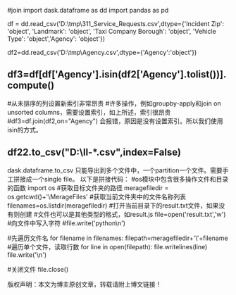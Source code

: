 #join
import dask.dataframe as dd
import pandas as pd

df = dd.read_csv('D:\\tmp\\311_Service_Requests.csv',dtype={'Incident Zip': 'object',
       'Landmark': 'object',
       'Taxi Company Borough': 'object',
       'Vehicle Type': 'object','Agency': 'object'})

df2=dd.read_csv('D:\\tmp\\Agency.csv',dtype={'Agency':'object'})

df3=df[df['Agency'].isin(df2['Agency'].tolist())].compute()
-------------------
#从未排序的列设置新索引非常昂贵
#许多操作，例如groupby-apply和join on unsorted columns，需要设置索引，如上所述，索引很昂贵
#df3=df.join(df2,on="Agency") 会报错，原因是没有设置索引。所以我们使用isin的方式。

df22.to_csv("D:\\ll-*.csv",index=False)
------------------------------
dask.dataframe.to_csv 只能导出到多个文件中，一个partition一个文件。需要手工拼接成一个single file。
以下是拼接代码：
#os模块中包含很多操作文件和目录的函数
import os
#获取目标文件夹的路径
meragefiledir = os.getcwd()+'\\MerageFiles'
#获取当前文件夹中的文件名称列表
filenames=os.listdir(meragefiledir)
#打开当前目录下的result.txt文件，如果没有则创建
#文件也可以是其他类型的格式，如result.js
file=open('result.txt','w')
#向文件中写入字符
#file.write('python\n')
 
#先遍历文件名
for filename in filenames:
    filepath=meragefiledir+'\\'+filename
    #遍历单个文件，读取行数
    for line in open(filepath):
        file.writelines(line)
    file.write('\n')
 
#关闭文件
file.close()

版权声明：本文为博主原创文章，转载请附上博文链接！
